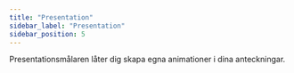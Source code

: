 ```yaml
---
title: "Presentation"
sidebar_label: "Presentation"
sidebar_position: 5
---
```


Presentationsmålaren låter dig skapa egna animationer i dina anteckningar.
